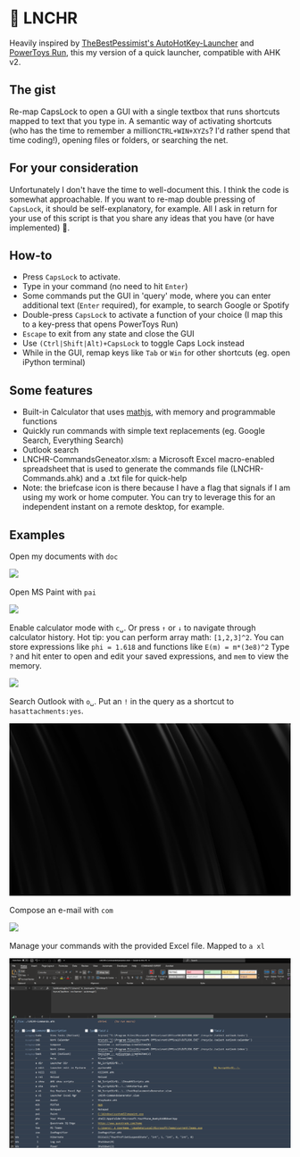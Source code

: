 # 🚀 LNCHR

Heavily inspired by [TheBestPessimist's AutoHotKey-Launcher](https://github.com/TheBestPessimist/AutoHotKey-Launcher/blob/master/README.md)
and [PowerToys Run](https://learn.microsoft.com/en-us/windows/powertoys/run), this my version of a quick launcher, compatible with AHK v2.

## The gist
Re-map CapsLock to open a GUI with a single textbox that runs shortcuts mapped to text that you type in. A semantic way of activating shortcuts (who has the time to remember a million`CTRL+WIN+XYZs`? I'd rather spend that time coding!), opening files or folders, or searching the net. 


## For your consideration
Unfortunately I don't have the time to well-document this. I think the code is somewhat approachable. 
If you want to re-map double pressing of `CapsLock`, it should be self-explanatory, for example.
All I ask in return for your use of this script is that you share any ideas that you have (or have implemented) 🙂.


## How-to
* Press `CapsLock` to activate.
* Type in your command (no need to hit `Enter`)
* Some commands put the GUI in 'query' mode, where you can enter additional text (`Enter` required), for example, to search Google or Spotify 
* Double-press `CapsLock` to activate a function of your choice (I map this to a key-press that opens PowerToys Run)
* `Escape` to exit from any state and close the GUI
* Use `(Ctrl|Shift|Alt)+CapsLock` to toggle Caps Lock instead
* While in the GUI, remap keys like `Tab` or `Win` for other shortcuts (eg. open iPython terminal)


## Some features
* Built-in Calculator that uses [mathjs](https://mathjs.org/docs/expressions/parsing.html), with memory and programmable functions
* Quickly run commands with simple text replacements (eg. Google Search, Everything Search)
* Outlook search
* LNCHR-CommandsGeneator.xlsm: a Microsoft Excel macro-enabled spreadsheet that is used to generate the commands file (LNCHR-Commands.ahk) and  a .txt file for  quick-help
* Note: the briefcase icon is there because I have a flag that signals if I am
using my work or home computer. You can try to leverage this for an independent instant on a remote desktop, for example.



## Examples

Open my documents with `doc`

![](https://github.com/kalekje/LNCHR-pub/blob/master/demo/Doc.gif)

Open MS Paint with `pai`

![](https://github.com/kalekje/LNCHR-pub/blob/master/demo/Paint.gif)

Enable calculator mode with `c␣`. Or press `↑` or `↓` to navigate through calculator history. 
Hot tip: you can perform array math: `[1,2,3]^2`. You can store expressions like `phi = 1.618` and functions like `E(m) = m*(3e8)^2`
Type `?` and hit enter to open and edit your saved expressions, and `mem` to view the memory.



![](https://github.com/kalekje/LNCHR-pub/blob/master/demo/Calc.gif)


Search Outlook with `o␣`. Put an `!` in the query as a shortcut to `hasattachments:yes`.

![](https://github.com/kalekje/LNCHR-pub/blob/master/demo/Outlook.gif)

Compose an e-mail with `com`

![](https://github.com/kalekje/LNCHR-pub/blob/master/demo/Compose.gif)

Manage your commands with the provided Excel file. Mapped to `a xl`

![](https://github.com/kalekje/LNCHR-pub/blob/master/demo/XL.png)

